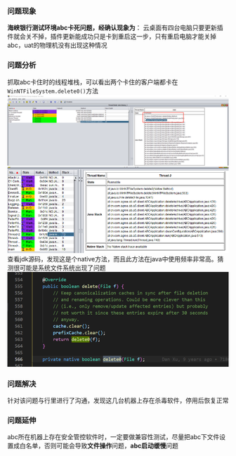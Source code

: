 ### 问题现象
**海峡银行测试环境abc卡死问题，经确认现象为**：
云桌面有四台电脑只要更新插件就会关不掉，插件更新能成功只是卡到重启这一步，只有重启电脑才能关掉abc，uat的物理机没有出现这种情况

### 问题分析
抓取abc卡住时的线程堆栈，可以看出两个卡住的客户端都卡在`WinNTFileSystem.delete0()`方法
![enter image description here](../../../images/平台/AB4/市场问题处理案例/海峡银行测试环境abc删除文件卡住问题/1.png)
![enter image description here](../../../images/平台/AB4/市场问题处理案例/海峡银行测试环境abc删除文件卡住问题/2.png)
查看jdk源码，发现这是个native方法，而且此方法在java中使用频率非常高。猜测很可能是系统文件系统出现了问题
![enter image description here](../../../images/平台/AB4/市场问题处理案例/海峡银行测试环境abc删除文件卡住问题/3.png)
### 问题解决
针对该问题与行里进行了沟通，发现这几台机器上存在杀毒软件，停用后恢复正常

### 问题延伸
abc所在机器上存在安全管控软件时，一定要做兼容性测试，尽量把abc下文件设置成白名单，否则可能会导致**文件操作**问题，**abc启动缓慢**问题